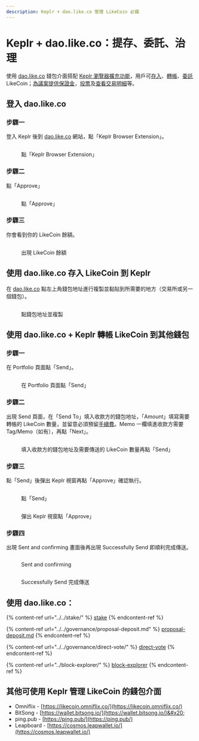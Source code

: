 ```yaml
---
description: Keplr + dao.like.co 管理 LikeCoin 必備
---
```


# Keplr + dao.like.co：提存、委託、治理

使用 [dao.like.co](https://dao.like.co/) 錢包介面搭配 [Keplr 瀏覽器擴充功能](how-to-install-keplr-extension.md)，用戶可[存入](dao.like.co.md#deposit-your-likecoin-via-dao.like.co-to-keplr)、[轉帳](dao.like.co.md#using-dao.like.co-+-keplr-to-send-likecoin-to-another-wallet)、[委託](../../stake/) LikeCoin；[為議案提供保證金](../../governance/proposal-deposit.md)，[投票](../../governance/direct-vote/)及[查看交易明細](../block-explorer/dao.like.co.md)等。

## 登入 dao.like.co

### 步驟一

登入 Keplr 後到 [dao.like.co](https://dao.like.co/) 網站，點「Keplr Browser Extension」。

<figure><img src="../../../.gitbook/assets/Keplr + dao.like.co 1.png" alt=""><figcaption><p>點「Keplr Browser Extension」</p></figcaption></figure>

### 步驟二

點「Approve」

<figure><img src="../../../.gitbook/assets/Keplr + dao.like.co 2.png" alt=""><figcaption><p>點「Approve」</p></figcaption></figure>

### 步驟三

你會看到你的 LikeCoin 餘額。

<figure><img src="../../../.gitbook/assets/Keplr + dao.like.co 3.png" alt=""><figcaption><p>出現 LikeCoin 餘額</p></figcaption></figure>

## 使用 dao.like.co 存入 LikeCoin 到 Keplr <a href="#deposit-your-likecoin-via-dao.like.co-to-keplr" id="deposit-your-likecoin-via-dao.like.co-to-keplr"></a>

在 [dao.like.co](https://dao.like.co/) 點左上角錢包地址進行複製並黏貼到所需要的地方（交易所或另一個錢包）。

<figure><img src="../../../.gitbook/assets/Keplr deposit.png" alt=""><figcaption><p>點錢包地址並複製</p></figcaption></figure>

## 使用 dao.like.co + Keplr 轉帳 LikeCoin 到其他錢包 <a href="#using-dao.like.co-+-keplr-to-send-likecoin-to-another-wallet" id="using-dao.like.co-+-keplr-to-send-likecoin-to-another-wallet"></a>

### 步驟一

在 Portfolio 頁面點「Send」。

<figure><img src="../../../.gitbook/assets/Keplr Send 1.png" alt=""><figcaption><p>在 Portfolio 頁面點「Send」</p></figcaption></figure>

### 步驟二

出現 Send 頁面，在「Send To」填入收款方的錢包地址，「Amount」填寫需要轉帳的 LikeCoin 數量，並留意必須預留[手續費](../transaction-fee.md)。Memo 一欄填進收款方需要 Tag/Memo（如有），再點「Next」。

<figure><img src="../../../.gitbook/assets/Keplr Send 2.png" alt=""><figcaption><p>填入收款方的錢包地址及需要傳送的 LikeCoin 數量再點「Send」</p></figcaption></figure>

### 步驟三

點「Send」後彈出 Keplr 視窗再點「Approve」確認執行。

<figure><img src="../../../.gitbook/assets/Keplr Send 3.png" alt=""><figcaption><p>點「Send」</p></figcaption></figure>

<figure><img src="../../../.gitbook/assets/Keplr Send 4.png" alt=""><figcaption><p>彈出 Keplr 視窗點「Approve」</p></figcaption></figure>

### 步驟四

出現 Sent and confirming 畫面後再出現 Successfully Send 即順利完成傳送。

<div>

<figure><img src="../../../.gitbook/assets/Keplr Send 5.png" alt=""><figcaption><p>Sent and confirming</p></figcaption></figure>

 

<figure><img src="../../../.gitbook/assets/Keplr Send 6.png" alt=""><figcaption><p>Successfully Send 完成傳送</p></figcaption></figure>

</div>

## 使用 dao.like.co：

{% content-ref url="../../stake/" %}
[stake](../../stake/)
{% endcontent-ref %}

{% content-ref url="../../governance/proposal-deposit.md" %}
[proposal-deposit.md](../../governance/proposal-deposit.md)
{% endcontent-ref %}

{% content-ref url="../../governance/direct-vote/" %}
[direct-vote](../../governance/direct-vote/)
{% endcontent-ref %}

{% content-ref url="../block-explorer/" %}
[block-explorer](../block-explorer/)
{% endcontent-ref %}

## 其他可使用 Keplr 管理 LikeCoin 的錢包介面 <a href="#other-wallet-interface" id="other-wallet-interface"></a>

* Omniflix - [https://likecoin.omniflix.co/](https://likecoin.omniflix.co/)
* BitSong - [https://wallet.bitsong.io/](https://wallet.bitsong.io/)&#x20;
* ping.pub - [https://ping.pub/](https://ping.pub/)
* Leapboard - [https://cosmos.leapwallet.io/](https://cosmos.leapwallet.io/)

